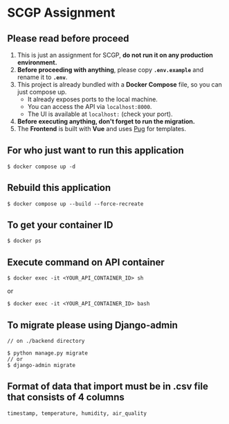 # SCGP Assignment

## Please read before proceed

1. This is just an assignment for SCGP, **do not run it on any production environment.**
2. **Before proceeding with anything**, please copy **`.env.example`** and rename it to **`.env`**.
3. This project is already bundled with a **Docker Compose** file, so you can just compose up.
   - It already exposes ports to the local machine.
   - You can access the API via `localhost:8000`.
   - The UI is available at `localhost:` (check your port).
4. **Before executing anything, don't forget to run the migration.**
5. The **Frontend** is built with **Vue** and uses [Pug](https://pugjs.org/api/getting-started.html) for templates.


## For who just want to run this application
```
$ docker compose up -d
```

## Rebuild this application
```
$ docker compose up --build --force-recreate
```

## To get your container ID
```
$ docker ps
```

## Execute command on API container
```
$ docker exec -it <YOUR_API_CONTAINER_ID> sh
```
or
```
$ docker exec -it <YOUR_API_CONTAINER_ID> bash
```

## To migrate please using Django-admin
```
// on ./backend directory

$ python manage.py migrate
// or
$ django-admin migrate
```

## Format of data that import must be in .csv file that consists of 4 columns
```
timestamp, temperature, humidity, air_quality
```